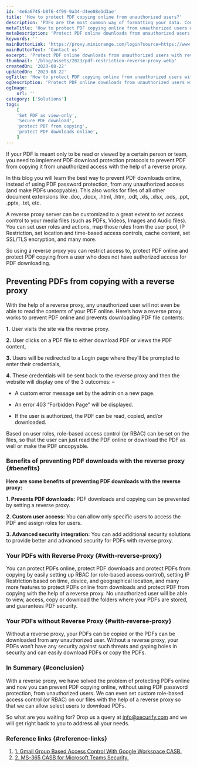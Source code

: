 ```yaml
---
id: '4e6a6745-b0f6-4f99-9a34-d4ee08e1d3ae'
title: 'How to protect PDF copying online from unauthorized users?'
description: 'PDFs are the most common way of formatting your data. Companies and organizations have started using a PDF file as their primary form of documentation for writing instructions, setup guides and even images can be shared by converting them to a PDF format.'
metaTitle: 'How to protect PDF copying online from unauthorized users with reverse proxy'
metaDescription: 'Protect PDF online downloads from unauthorized users with reverse proxy, instead of password protecting PDFs to prevent copying from users based on roles.'
keywords: ''
mainButtonLink: 'https://proxy.miniorange.com/login?source=https://www.miniorange.com/blog/protect-pdfs-from-downloading/'
mainButtonText: 'Contact us'
excerpt: 'Protect PDF online downloads from unauthorized users with reverse proxy, instead of password protecting PDFs to prevent copying from users based on roles.'
thumbnail: '/blog/assets/2023/pdf-restriction-reverse-proxy.webp'
createdOn: '2023-08-22'
updatedOn: '2023-08-22'
ogTitle: 'How to protect PDF copying online from unauthorized users with reverse proxy'
ogDescription: 'Protect PDF online downloads from unauthorized users with reverse proxy, instead of password protecting PDFs to prevent copying from users based on roles.'
ogImage:
    url: ''
category: ['Solutions']
tags:
    [
	'Set PDF as view-only',
    'Secure PDF download',
    'protect PDF from copying',
    'protect PDF downloads online',
    ]
---
```


If your PDF is meant only to be read or viewed by a certain person or team, you need to implement PDF download protection protocols to prevent PDF from copying it from unauthorized access with the help of a reverse proxy.

In this blog you will learn the best way to prevent PDF downloads online, instead of using PDF password protection, from any unauthorized access (and make PDFs uncopyable). This also works for files of all other document extensions like .doc, .docx, .html, .htm, .odt, .xls, .xlsx, .ods, .ppt, .pptx, .txt, etc.

A reverse proxy server can be customized to a great extent to set access control to your media files (such as PDFs, Videos, Images and Audio files). You can set user roles and actions, map those rules from the user pool, IP Restriction, set location and time-based access controls, cache content, set SSL/TLS encryption, and many more.

So using a reverse proxy you can restrict access to, protect PDF online and protect PDF copying from a user who does not have authorized access for PDF downloading.

## Preventing PDFs from copying with a reverse proxy

With the help of a reverse proxy, any unauthorized user will not even be able to read the contents of your PDF online. Here’s how a reverse proxy works to prevent PDF online and prevents downloading PDF file contents:

**1.** User visits the site via the reverse proxy.

**2.** User clicks on a PDF file to either download PDF or views the PDF content,

**3.** Users will be redirected to a Login page where they’ll be prompted to enter their credentials,

**4.** These credentials will be sent back to the reverse proxy and then the website will display one of the 3 outcomes: –
- A custom error message set by the admin on a new page.

- An error 403 “Forbidden Page” will be displayed.

- If the user is authorized, the PDF can be read, copied, and/or downloaded.

Based on user roles, role-based access control (or RBAC) can be set on the files, so that the user can just read the PDF online or download the PDF as well or make the PDF uncopyable.

### Benefits of preventing PDF downloads with the reverse proxy {#benefits}

**Here are some benefits of preventing PDF downloads with the reverse proxy:**

**1. Prevents PDF downloads:** PDF downloads and copying can be prevented by setting a reverse proxy.

**2. Custom user access:** You can allow only specific users to access the PDF and assign roles for users.

**3. Advanced security integration:** You can add additional security solutions to provide better and advanced security for PDFs with reverse proxy.


### Your PDFs with Reverse Proxy {#with-reverse-proxy}

You can protect PDFs online, protect PDF downloads and protect PDFs from copying by easily setting up RBAC (or role-based access control), setting IP Restriction based on time, device, and geographical location, and many more features to protect PDFs online from downloads and protect PDF from copying with the help of a reverse proxy. No unauthorized user will be able to view, access, copy or download the folders where your PDFs are stored, and guarantees PDF security.

### Your PDFs without Reverse Proxy {#with-reverse-proxy}

Without a reverse proxy, your PDFs can be copied or the PDFs can be downloaded from any unauthorized user. Without a reverse proxy, your PDFs won’t have any security against such threats and gaping holes in security and can easily download PDFs or copy the PDFs.

### In Summary {#conclusion}

With a reverse proxy, we have solved the problem of protecting PDFs online and now you can prevent PDF copying online, without using PDF password protection, from unauthorized users. We can even set custom role-based access control (or RBAC) on our files with the help of a reverse proxy so that we can allow select users to download PDFs.

So what are you waiting for? Drop us a query at [info@xecurify.com](info@xecurify.com) and we will get right back to you to address all your needs.

### Reference links  {#reference-links}

1. [1. Gmail Group Based Access Control With Google Workspace CASB.](https://www.miniorange.com/blog/gmail-group-based-access-control-with-google-workspace-casb/)
2. [2. MS-365 CASB for Microsoft Teams Security.](https://www.miniorange.com/blog/ms-365-casb-for-microsoft-teams-security/)



